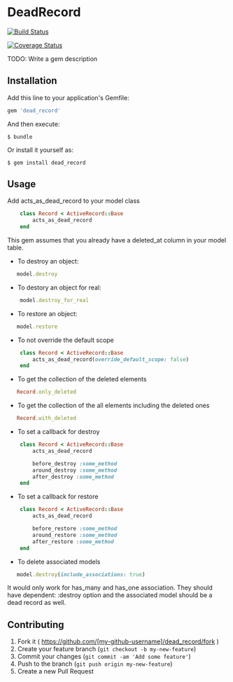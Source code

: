 # DeadRecord

[![Build Status](https://travis-ci.org/imouaddine/dead_record.svg?branch=master)](https://travis-ci.org/imouaddine/dead_record)

[![Coverage Status](https://img.shields.io/coveralls/imouaddine/dead_record.svg)](https://coveralls.io/r/imouaddine/dead_record)


TODO: Write a gem description

## Installation

Add this line to your application's Gemfile:

```ruby
gem 'dead_record'
```

And then execute:

    $ bundle

Or install it yourself as:

    $ gem install dead_record

## Usage

Add acts_as_dead_record to your model class

```ruby
    class Record < ActiveRecord::Base
        acts_as_dead_record
    end
```

This gem assumes that you already have a deleted_at column in your model table.

* To destroy an object:
```ruby
   model.destroy
```


* To destory an object for real:
```ruby
    model.destroy_for_real
```



* To restore an object:
```ruby
   model.restore
```

* To not override the default scope

```ruby
    class Record < ActiveRecord::Base
        acts_as_dead_record(override_default_scope: false)
    end
```

* To get the collection of the deleted elements

```ruby
   Record.only_deleted
```

* To get the collection of the  all elements including the deleted ones

```ruby
   Record.with_deleted
```

* To set a callback for destroy
```ruby
    class Record < ActiveRecord::Base
        acts_as_dead_record

        before_destroy :some_method
        around_destroy :some_method
        after_destroy :some_method
    end
```

* To set a callback for restore

```ruby
    class Record < ActiveRecord::Base
        acts_as_dead_record

        before_restore :some_method
        around_restore :some_method
        after_restore :some_method
    end
```


* To delete associated models

```ruby
   model.destroy(include_associations: true)
```

It would only work for has_many and has_one association. They should have dependent: :destroy option and the associated model should be a dead record as well.





## Contributing

1. Fork it ( https://github.com/[my-github-username]/dead_record/fork )
2. Create your feature branch (`git checkout -b my-new-feature`)
3. Commit your changes (`git commit -am 'Add some feature'`)
4. Push to the branch (`git push origin my-new-feature`)
5. Create a new Pull Request
